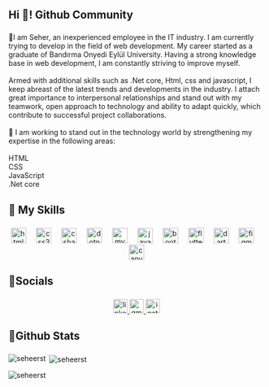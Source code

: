 <h2 align="left">Hi 👋! Github Community</h2>

###

<p align="left">🚀I am Seher, an inexperienced employee in the IT industry. I am currently trying to develop in the field of web development. My career started as a graduate of Bandırma Onyedi Eylül University. Having a strong knowledge base in web development, I am constantly striving to improve myself.<br><br>Armed with additional skills such as .Net core, Html, css and javascript, I keep abreast of the latest trends and developments in the industry. I attach great importance to interpersonal relationships and stand out with my teamwork, open approach to technology and ability to adapt quickly, which contribute to successful project collaborations.<br><br>🔧 I am working to stand out in the technology world by strengthening my expertise in the following areas:<br><br>HTML<br>CSS<br>JavaScript<br>.Net core</p>

###

<h2 align="left">🚀 My Skills</h2>

###

<div align="center">
  <img src="https://cdn.jsdelivr.net/gh/devicons/devicon/icons/html5/html5-original.svg" height="30" alt="html5 logo"  />
  <img width="12" />
  <img src="https://cdn.jsdelivr.net/gh/devicons/devicon/icons/css3/css3-original.svg" height="30" alt="css3 logo"  />
  <img width="12" />
  <img src="https://cdn.jsdelivr.net/gh/devicons/devicon/icons/csharp/csharp-original.svg" height="30" alt="csharp logo"  />
  <img width="12" />
  <img src="https://cdn.jsdelivr.net/gh/devicons/devicon/icons/dotnetcore/dotnetcore-original.svg" height="30" alt="dotnetcore logo"  />
  <img width="12" />
  <img src="https://skillicons.dev/icons?i=mysql" height="30" alt="mysql logo"  />
  <img width="12" />
  <img src="https://cdn.jsdelivr.net/gh/devicons/devicon/icons/javascript/javascript-original.svg" height="30" alt="javascript logo"  />
  <img width="12" />
  <img src=httpscdn.jsdelivr.netghdeviconsdeviconiconsbootstrapbootstrap-original.svg height=30 alt="bootstrap logo" />
  <img width="12" />
  <img src="https://cdn.simpleicons.org/flutter/02569B" height="30" alt="flutter logo"  />
  <img width="12" />
  <img src="https://cdn.simpleicons.org/dart/0175C2" height="30" alt="dart logo"  />
  <img width="12" />
  <img src="https://cdn.jsdelivr.net/gh/devicons/devicon/icons/figma/figma-original.svg" height="30" alt="figma logo"  />
  <img width="12" />
  <img src="https://cdn.jsdelivr.net/gh/devicons/devicon/icons/canva/canva-original.svg" height="30" alt="canva logo"  />
</div>

###

<h2 align="left">🚀Socials</h2>

###

<div align="center">
  <a href="https://www.linkedin.com/in/seheerst/" target="_blank">
    <img src="https://img.shields.io/static/v1?message=LinkedIn&logo=linkedin&label=&color=0077B5&logoColor=white&labelColor=&style=for-the-badge" height="28" alt="linkedin logo"  />
  </a>
  <a href="mailto:seherselin9@gmail.com" target="_blank">
    <img src="https://img.shields.io/static/v1?message=Gmail&logo=gmail&label=&color=D14836&logoColor=white&labelColor=&style=for-the-badge" height="28" alt="gmail logo"  />
  </a>
  <a href="https://www.instagram.com/seheerst/" target="_blank">
    <img src="https://img.shields.io/static/v1?message=Instagram&logo=instagram&label=&color=E4405F&logoColor=white&labelColor=&style=for-the-badge" height="28" alt="instagram logo"  />
  </a>
</div>

###

<h2 align="left">🚀Github Stats</h2>

###
<p><img align="left" src="https://github-readme-stats.vercel.app/api/top-langs?username=seheerst&show_icons=true&locale=en&layout=compact" alt="seheerst" /></p>

<p>&nbsp;<img align="center" src="https://github-readme-stats.vercel.app/api?username=seheerst&show_icons=true&locale=en" alt="seheerst" /></p>

<p><img align="center" src="https://github-readme-streak-stats.herokuapp.com/?user=seheerst&" alt="seheerst" /></p>



